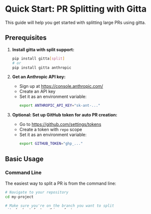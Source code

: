 # Quick Start: PR Splitting with Gitta

This guide will help you get started with splitting large PRs using gitta.

## Prerequisites

1. **Install gitta with split support:**

   ```bash
   pip install gitta[split]
   # or
   pip install gitta anthropic
   ```

2. **Get an Anthropic API key:**
   - Sign up at https://console.anthropic.com/
   - Create an API key
   - Set it as an environment variable:
     ```bash
     export ANTHROPIC_API_KEY="sk-ant-..."
     ```

3. **Optional: Set up GitHub token for auto PR creation:**
   - Go to https://github.com/settings/tokens
   - Create a token with `repo` scope
   - Set it as an environment variable:
     ```bash
     export GITHUB_TOKEN="ghp_..."
     ```

## Basic Usage

### Command Line

The easiest way to split a PR is from the command line:

```bash
# Navigate to your repository
cd my-project

# Make sure you're on the branch you want to split
git checkout feature/big-refactor

# Run the splitter
gitta-split

# Or use the module directly
python -m gitta.split
```

### Python Script

You can also use it in a Python script:

```python
from gitta import split_pr

# Split the current branch
split_pr()

# Or with explicit credentials
split_pr(
    anthropic_api_key="sk-ant-...",
    github_token="ghp_..."
)
```

### Advanced Usage

For more control, use the PRSplitter class directly:

```python
from gitta import PRSplitter

# Create splitter instance
splitter = PRSplitter()

# Customize the base branch (default: auto-detects main/master)
splitter.base_branch = "origin/develop"

# Run the split
splitter.split()
```

## What Happens

When you run the splitter, it will:

1. **Analyze your changes** - Get the diff between your branch and the base branch
2. **Use AI to decide the split** - Claude analyzes the files and suggests logical groupings
3. **Show the split plan** - You'll see which files go into each PR
4. **Create two new branches** - Named `<your-branch>-part1` and `<your-branch>-part2`
5. **Apply the changes** - Each branch gets its subset of changes
6. **Push to origin** - Both branches are pushed
7. **Create PRs** - If you have a GitHub token, PRs are created automatically

## Example Output

```
🔄 Starting PR split process...
📍 Current branch: feature/big-refactor
📍 Base branch: origin/main
📥 Getting diff...
📊 Found 8 changed files
🤖 Analyzing with AI to determine split strategy...

📋 Split Decision:
Group 1 (4 files): Refactor authentication system
  Files: auth.py, login.py, session.py, test_auth.py
  Description: Updates core authentication logic and session handling

Group 2 (4 files): Add user profile features
  Files: profile.py, views.py, templates/profile.html, test_profile.py
  Description: Implements user profile viewing and editing

✂️  Creating patches...
✅ Verifying split integrity...
  Verification passed!
🌿 Creating branch: feature/big-refactor-part1
🌿 Creating branch: feature/big-refactor-part2
📤 Pushing branches...
🔧 Creating pull requests...
Created PR: https://github.com/owner/repo/pull/123
Created PR: https://github.com/owner/repo/pull/124
✨ PR split complete!
```

## Tips

1. **Review before pushing** - The tool shows the split plan before creating branches
2. **Check the PRs** - Always review the created PRs before merging
3. **Keep your original branch** - It's preserved as a backup
4. **Works best with 2-20 files** - Very large PRs might need manual adjustment
5. **Logical grouping** - The AI tries to keep related changes together

## Troubleshooting

### "Not in a git repository"

Make sure you're in a git repository with commits.

### "Could not determine base branch"

The tool looks for `main`, `master`, or `develop`. If you use a different base:

```python
splitter = PRSplitter()
splitter.base_branch = "origin/your-base-branch"
splitter.split()
```

### "No changes detected"

Make sure you have uncommitted changes or commits not in the base branch.

### API Key Issues

Verify your API key:

```bash
echo $ANTHROPIC_API_KEY  # Should show your key
```

### GitHub PR Creation Failed

- Check your GitHub token has `repo` scope
- Make sure the remote is set to a GitHub repository
- Verify you have push access to the repository

## Next Steps

- Read the full documentation in the README
- Check out the examples directory
- Customize the AI prompts for your project's needs
- Integrate into your CI/CD workflow

